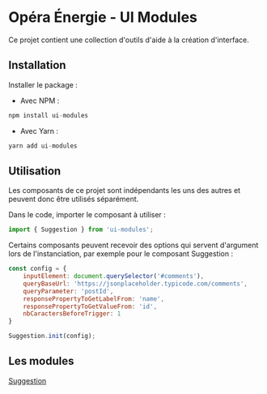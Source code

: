 # Opéra Énergie - UI Modules

Ce projet contient une collection d'outils d'aide à la création d'interface.

## Installation

Installer le package :

- Avec NPM :

```javascript
npm install ui-modules
```

- Avec Yarn :
```javascript
yarn add ui-modules
```

## Utilisation

Les composants de ce projet sont indépendants les uns des autres et peuvent donc être utilisés séparément.

Dans le code, importer le composant à utiliser :

```javascript
import { Suggestion } from 'ui-modules';
```

Certains composants peuvent recevoir des options qui servent d'argument lors de l'instanciation, par exemple pour le composant Suggestion :

```javascript
const config = {
    inputElement: document.querySelector('#comments'),
    queryBaseUrl: 'https://jsonplaceholder.typicode.com/comments',
    queryParameter: 'postId',
    responsePropertyToGetLabelFrom: 'name',
    responsePropertyToGetValueFrom: 'id',
    nbCaractersBeforeTrigger: 1
}

Suggestion.init(config);
```

## Les modules

[Suggestion](./doc/Suggestion.md)